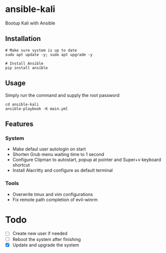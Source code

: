 
# ansible-kali

Bootup Kali with Ansible


## Installation

```shell
# Make sure system is up to date
sudo apt update -y; sudo apt upgrade -y

# Install Ansible
pip install ansible 
```


## Usage

Simply run the command and supply the root password
```shell
cd ansible-kali
ansible-playbook -K main.yml
```


## Features

### System

- Make defaul user autologin on start
- Shorten Grub menu waiting time to 1 second
- Configure Clipman to autostart, popup at pointer and Super+v keyboard shortcut
- Install Alacritty and configure as default terminal


### Tools

- Overwrite tmux and vim configurations
- Fix remote path completion of evil-winrm

# Todo
- [ ] Create new user if needed
- [ ] Reboot the system after finishing
- [X] Update and upgrade the system
